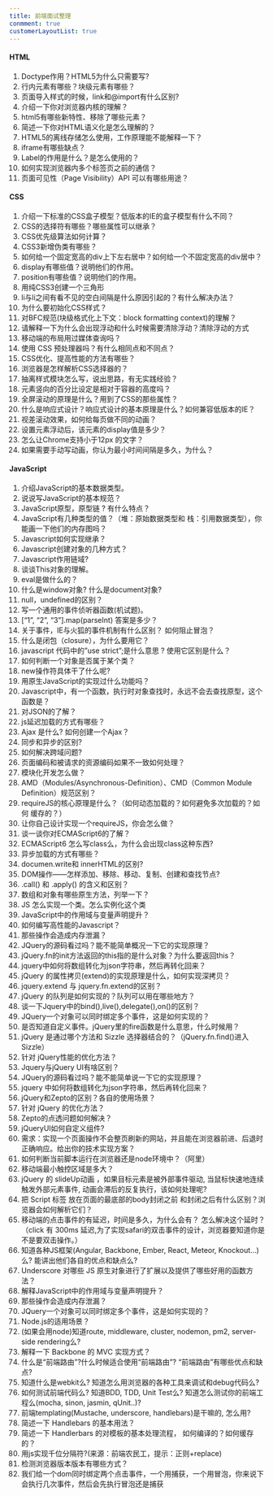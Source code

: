 ```yaml
---
title: 前端面试整理
conmment: true
customerLayoutList: true
---
```


#### HTML
1. Doctype作用？HTML5为什么只需要写<!DOCTYPE HTML>?
2. 行内元素有哪些？块级元素有哪些？
3. 页面导入样式的时候，link和@import有什么区别?
4. 介绍一下你对浏览器内核的理解？
5. html5有哪些新特性、移除了哪些元素？
6. 简述一下你对HTML语义化是怎么理解的？
7. HTML5的离线存储怎么使用，工作原理能不能解释一下？
8. iframe有哪些缺点？
9. Label的作用是什么？是怎么使用的？
10. 如何实现浏览器内多个标签页之前的通信？
11. 页面可见性（Page Visibility）API 可以有哪些用途？


#### CSS
1. 介绍一下标准的CSS盒子模型？低版本的IE的盒子模型有什么不同？
2. CSS的选择符有哪些？哪些属性可以继承？
3. CSS优先级算法如何计算？
4. CSS3新增伪类有哪些？
5. 如何给一个固定宽高的div上下左右居中？如何给一个不固定宽高的div居中？
6. display有哪些值？说明他们的作用。
7. position有哪些值？说明他们的作用。
8. 用纯CSS3创建一个三角形
9. li与li之间有看不见的空白间隔是什么原因引起的？有什么解决办法？
10. 为什么要初始化CSS样式？
11. 对BFC规范(块级格式化上下文：block formatting context)的理解？
12. 请解释一下为什么会出现浮动和什么时候需要清除浮动？清除浮动的方式
13. 移动端的布局用过媒体查询吗？
14. 使用 CSS 预处理器吗？有什么相同点和不同点？
15. CSS优化、提高性能的方法有哪些？
16. 浏览器是怎样解析CSS选择器的？
17. 抽离样式模块怎么写，说出思路，有无实践经验？
18. 元素竖向的百分比设定是相对于容器的高度吗？
19. 全屏滚动的原理是什么？用到了CSS的那些属性？
20. 什么是响应式设计？响应式设计的基本原理是什么？如何兼容低版本的IE？
21. 视差滚动效果，如何给每页做不同的动画？
22. 设置元素浮动后，该元素的display值是多少？
23. 怎么让Chrome支持小于12px 的文字？
24. 如果需要手动写动画，你认为最小时间间隔是多久，为什么？


#### JavaScript
1. 介绍JavaScript的基本数据类型。
2. 说说写JavaScript的基本规范？
3. JavaScript原型，原型链 ? 有什么特点？
4. JavaScript有几种类型的值？（堆：原始数据类型和 栈：引用数据类型），你能画一下他们的内存图吗？
5. Javascript如何实现继承？
6. Javascript创建对象的几种方式？
7. Javascript作用链域?
8. 谈谈This对象的理解。
9. eval是做什么的？
10. 什么是window对象? 什么是document对象?
11. null，undefined的区别？
12. 写一个通用的事件侦听器函数(机试题)。
13. [“1”, “2”, “3”].map(parseInt) 答案是多少？
14. 关于事件，IE与火狐的事件机制有什么区别？ 如何阻止冒泡？
15. 什么是闭包（closure），为什么要用它？
16. javascript 代码中的”use strict”;是什么意思 ? 使用它区别是什么？
17. 如何判断一个对象是否属于某个类？
18. new操作符具体干了什么呢?
19. 用原生JavaScript的实现过什么功能吗？
20. Javascript中，有一个函数，执行时对象查找时，永远不会去查找原型，这个函数是？
21. 对JSON的了解？
22. js延迟加载的方式有哪些？
23. Ajax 是什么? 如何创建一个Ajax？
24. 同步和异步的区别?
25. 如何解决跨域问题?
26. 页面编码和被请求的资源编码如果不一致如何处理？
27. 模块化开发怎么做？
28. AMD（Modules/Asynchronous-Definition）、CMD（Common Module Definition）规范区别？
29. requireJS的核心原理是什么？（如何动态加载的？如何避免多次加载的？如何 缓存的？）
30. 让你自己设计实现一个requireJS，你会怎么做？
31. 谈一谈你对ECMAScript6的了解？
32. ECMAScript6 怎么写class么，为什么会出现class这种东西?
33. 异步加载的方式有哪些？
34. documen.write和 innerHTML的区别?
35. DOM操作——怎样添加、移除、移动、复制、创建和查找节点?
36. .call() 和 .apply() 的含义和区别？
37. 数组和对象有哪些原生方法，列举一下？
38. JS 怎么实现一个类。怎么实例化这个类
39. JavaScript中的作用域与变量声明提升？
40. 如何编写高性能的Javascript？
41. 那些操作会造成内存泄漏？
42. JQuery的源码看过吗？能不能简单概况一下它的实现原理？
43. jQuery.fn的init方法返回的this指的是什么对象？为什么要返回this？
44. jquery中如何将数组转化为json字符串，然后再转化回来？
45. jQuery 的属性拷贝(extend)的实现原理是什么，如何实现深拷贝？
46. jquery.extend 与 jquery.fn.extend的区别？
47. jQuery 的队列是如何实现的？队列可以用在哪些地方？
48. 谈一下Jquery中的bind(),live(),delegate(),on()的区别？
49. JQuery一个对象可以同时绑定多个事件，这是如何实现的？
50. 是否知道自定义事件。jQuery里的fire函数是什么意思，什么时候用？
51. jQuery 是通过哪个方法和 Sizzle 选择器结合的？（jQuery.fn.find()进入Sizzle）
52. 针对 jQuery性能的优化方法？
53. Jquery与jQuery UI有啥区别？
54. JQuery的源码看过吗？能不能简单说一下它的实现原理？
55. jquery 中如何将数组转化为json字符串，然后再转化回来？
56. jQuery和Zepto的区别？各自的使用场景？
57. 针对 jQuery 的优化方法？
58. Zepto的点透问题如何解决？
59. jQueryUI如何自定义组件?
60. 需求：实现一个页面操作不会整页刷新的网站，并且能在浏览器前进、后退时正确响应。给出你的技术实现方案？
61. 如何判断当前脚本运行在浏览器还是node环境中？（阿里）
62. 移动端最小触控区域是多大？
63. jQuery 的 slideUp动画 ，如果目标元素是被外部事件驱动, 当鼠标快速地连续触发外部元素事件, 动画会滞后的反复执行，该如何处理呢?
64. 把 Script 标签 放在页面的最底部的body封闭之前 和封闭之后有什么区别？浏览器会如何解析它们？
65. 移动端的点击事件的有延迟，时间是多久，为什么会有？ 怎么解决这个延时？（click 有 300ms 延迟,为了实现safari的双击事件的设计，浏览器要知道你是不是要双击操作。）
66. 知道各种JS框架(Angular, Backbone, Ember, React, Meteor, Knockout…)么? 能讲出他们各自的优点和缺点么?
67. Underscore 对哪些 JS 原生对象进行了扩展以及提供了哪些好用的函数方法？
68. 解释JavaScript中的作用域与变量声明提升？
69. 那些操作会造成内存泄漏？
70. JQuery一个对象可以同时绑定多个事件，这是如何实现的？
71. Node.js的适用场景？
72. (如果会用node)知道route, middleware, cluster, nodemon, pm2, server-side rendering么?
73. 解释一下 Backbone 的 MVC 实现方式？
74. 什么是“前端路由”?什么时候适合使用“前端路由”? “前端路由”有哪些优点和缺点?
75. 知道什么是webkit么? 知道怎么用浏览器的各种工具来调试和debug代码么?
76. 如何测试前端代码么? 知道BDD, TDD, Unit Test么? 知道怎么测试你的前端工程么(mocha, sinon, jasmin, qUnit..)?
77. 前端templating(Mustache, underscore, handlebars)是干嘛的, 怎么用?
78. 简述一下 Handlebars 的基本用法？
79. 简述一下 Handlerbars 的对模板的基本处理流程， 如何编译的？如何缓存的？
80. 用js实现千位分隔符?(来源：前端农民工，提示：正则+replace)
81. 检测浏览器版本版本有哪些方式？
82. 我们给一个dom同时绑定两个点击事件，一个用捕获，一个用冒泡，你来说下会执行几次事件，然后会先执行冒泡还是捕获